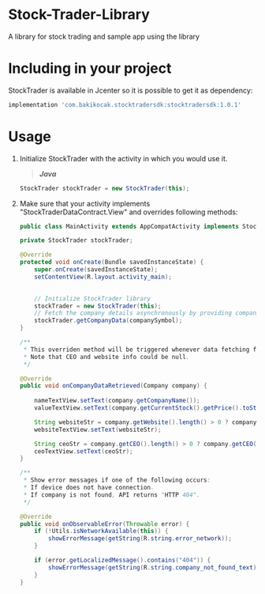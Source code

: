 # Stock-Trader-Library

A library for stock trading and sample app using the library


# Including in your project
StockTrader is available in Jcenter so it is possible to get it as dependency:
```gradle
implementation 'com.bakikocak.stocktradersdk:stocktradersdk:1.0.1'
```

# Usage

1. Initialize StockTrader with the activity in which you would use it.

    > **_Java_**
    ```java
    StockTrader stockTrader = new StockTrader(this);
    ```
    
2. Make sure that your activity implements "StockTraderDataContract.View" and overrides following methods:

    ```java
    public class MainActivity extends AppCompatActivity implements StockTraderDataContract.View {
    
    private StockTrader stockTrader;
    
    @Override
    protected void onCreate(Bundle savedInstanceState) {
        super.onCreate(savedInstanceState);
        setContentView(R.layout.activity_main);
        

        // Initialize StockTrader library
        stockTrader = new StockTrader(this);
        // Fetch the company details asynchronously by providing company symbols such as "aapl" for Apple, "tsla" for Tesla.
        stockTrader.getCompanyData(companySymbol);
    }

    /**
     * This overriden method will be triggered whenever data fetching from API is completed
     * Note that CEO and website info could be null.
     */

    @Override
    public void onCompanyDataRetrieved(Company company) {
        
        nameTextView.setText(company.getCompanyName());
        valueTextView.setText(company.getCurrentStock().getPrice().toString());

        String websiteStr = company.getWebsite().length() > 0 ? company.getWebsite() : getString(R.string.no_data_text);
        websiteTextView.setText(websiteStr);

        String ceoStr = company.getCEO().length() > 0 ? company.getCEO() : getString(R.string.no_data_text);
        ceoTextView.setText(ceoStr);
    }

    /**
     * Show error messages if one of the following occurs:
     * If device does not have connection.
     * If company is not found, API returns "HTTP 404".
     */

    @Override
    public void onObservableError(Throwable error) {
        if (!Utils.isNetworkAvailable(this)) {
            showErrorMessage(getString(R.string.error_network));
        }

        if (error.getLocalizedMessage().contains("404")) {
            showErrorMessage(getString(R.string.company_not_found_text));
        }
    }

    ```
